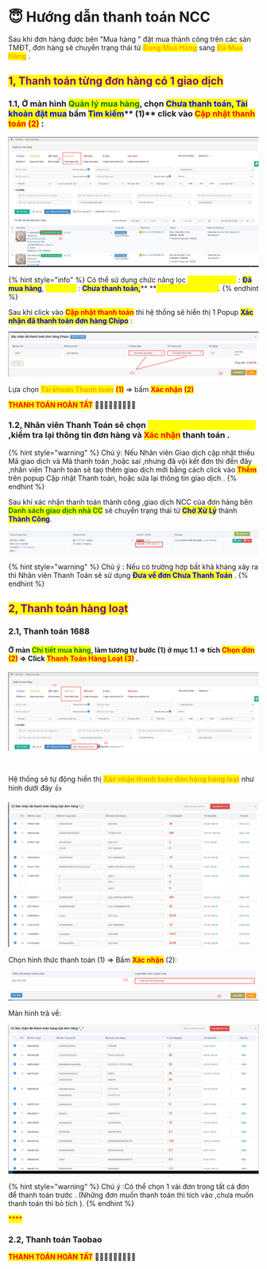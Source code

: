 # 😇 Hướng dẫn thanh toán NCC

Sau khi đơn hàng được bên "Mua hàng " đặt mua thành công trên các sàn TMĐT, đơn hàng sẽ chuyển trạng thái từ <mark style="color:orange;">**Đang Mua Hàng**</mark> sang <mark style="color:orange;">**Đã Mua Hàng**</mark> .

## <mark style="color:purple;">**1, Thanh toán từng đơn hàng có 1 giao dịch**</mark>

### 1.1, Ở màn hình <mark style="color:green;">**Quản lý mua hàng**</mark>, chọn <mark style="color:blue;">**Chưa thanh toán, Tài khoản đặt mua**</mark> bấm <mark style="color:blue;">**Tìm kiếm**</mark>** **<mark style="color:red;">**(1)**</mark> click vào <mark style="color:red;">**Cập nhật thanh toán**</mark> <mark style="color:red;">(2)</mark> :

![](../../.gitbook/assets/1655277305057.png)



{% hint style="info" %}
Có thể sử dụng chức năng lọc <mark style="color:yellow;">**Trạng thái đơn**</mark> : <mark style="color:blue;">**Đã mua hàng**</mark>, <mark style="color:yellow;">**Lọc khác**</mark> : <mark style="color:blue;">**Chưa thanh toán,**</mark>** **<mark style="color:yellow;">**Tài khoản đặt mua**</mark>.
{% endhint %}

Sau khi click vào <mark style="color:red;">**Cập nhật thanh toán**</mark> thì hệ thống sẽ hiển thị 1 Popup <mark style="color:blue;">**Xác nhận đã thanh toán đơn hàng Chipo**</mark> :

![](../../.gitbook/assets/1655277751441.png)

Lựa chọn <mark style="color:orange;">**Tài khoản Thanh toán**</mark> <mark style="color:red;">**(1)**</mark> => bấm <mark style="color:red;">**Xác nhận**</mark> <mark style="color:red;">**(2)**</mark>



&#x20;                                                     <mark style="color:red;">**THANH TOÁN HOÀN TẤT**</mark> :tada::tada::tada::tada::tada::tada::tada::tada::tada:

### 1.2, Nhân viên Thanh Toán sẽ chọn <mark style="color:yellow;">**Thêm tài khoản Thanh toán**</mark> ,kiểm tra lại thông tin đơn hàng và <mark style="color:red;">**Xác nhận**</mark> thanh toán .

{% hint style="warning" %}
Chú ý: Nếu Nhân viên Giao dịch cập nhật thiếu Mã giao dịch và Mã thanh toán ,hoặc sai ,nhưng đã vội kết đơn thì đến đây ,nhân viên Thanh toán sẽ taọ thêm giao dịch mới bằng cách click vào <mark style="color:red;">**Thêm**</mark> trên popup Cập nhật Thanh toán, hoặc sửa lại thông tin giao dịch .
{% endhint %}

Sau khi xác nhận thanh toán thành công ,giao dịch NCC của đơn hàng bên <mark style="color:green;">**Danh sách giao dịch nhà CC**</mark> sẽ chuyển trạng thái từ <mark style="color:blue;">**Chờ Xử Lý**</mark> thành <mark style="color:blue;">**Thành Công**</mark>.

![](../../.gitbook/assets/1655200454231.png)

{% hint style="warning" %}
Chú ý : Nếu có trường hợp bất khả kháng xảy ra thì Nhân viên Thanh Toán sẽ sử dụng <mark style="color:blue;">**Đưa về đơn Chưa Thanh Toán**</mark> .
{% endhint %}

## <mark style="color:purple;">**2, Thanh toán hàng loạt**</mark>

### 2.1, Thanh toán 1688

#### Ở màn <mark style="color:green;">**Chi tiết mua hàng**</mark>, làm tương tự bước (1) ở mục 1.1 =>  tích <mark style="color:red;">**Chọn đơn**</mark> <mark style="color:red;">**(2)**</mark> => Click  <mark style="color:red;">**Thanh Toán Hàng Loạt  (3)**</mark> .

![](../../.gitbook/assets/1655279813405.png)

​​​​​​​

Hệ thống sẽ tự động hiển thị <mark style="color:orange;">**Xác nhận thanh toán đơn hàng hàng loạt**</mark>  như hình dưới đây :thumbsup:

![](../../.gitbook/assets/1655280314669.png)

Chọn hình thức thanh toán (1) => Bấm <mark style="color:red;">**Xác nhận**</mark> (2):&#x20;

![](<../../.gitbook/assets/1655280729103 (1).png>)

Màn hình trả về:&#x20;

![                                       ](../../.gitbook/assets/1655281075744.png)

{% hint style="warning" %}
Chú ý :Có thể chọn 1 vài đơn trong tất cả đơn để thanh toán trước . (Những đơn muốn thanh toán thì tích vào ,chưa muốn thanh toán thì bỏ tích ).
{% endhint %}

<mark style="color:red;">****</mark>

### 2.2, Thanh toán Taobao&#x20;

&#x20;                                                <mark style="color:red;">**THANH TOÁN HOÀN TẤT**</mark> :tada::tada::tada::tada::tada::tada::tada::tada::tada:

